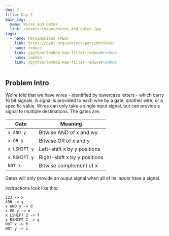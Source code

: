 ```yaml
---
day: 7
title: Day 7
main_img:
  name: Wires and Gates
  link: /assets/images/wires_and_gates.jpg
tags: 
  - name: Parsimonious (PEG)
    link: https://pypi.org/project/parsimonious/
  - name: reduce
    link: /python/lambda-map-filter-reduce#reduce
  - name: lambda
    link: /python/lambda-map-filter-reduce#lambda
---
```

## Problem Intro

We're told that we have wires - identified by lowercase letters - which carry 16 bit signals. A signal is provided to each wire by a gate, another wire, or a specific value. Wires can only take a single input signal, but can provide a signal to multiple destinations. The gates are:

|Gate|Meaning|
|----|-------|
|`x AND y`|Bitwise AND of x and wy|
|`x OR y` |Bitwise OR of x and y|
|`x LSHIFT y`|Left-shift x by y positions|
|`x RSHIFT y`|Right-shift x by y positions|
|`NOT x`|Bitwise complement of x|

Gates will only provide an ouput signal when all of its inputs have a signal.

Instructions look like this:

```text
123 -> x
456 -> y
x AND y -> d
x OR y -> e
x LSHIFT 2 -> f
y RSHIFT 2 -> g
NOT x -> h
NOT y -> i
```

